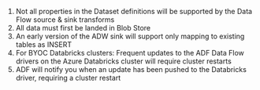 1. Not all properties in the Dataset definitions will be supported by the Data Flow source & sink transforms
2. All data must first be landed in Blob Store
3. An early version of the ADW sink will support only mapping to existing tables as INSERT
4. For BYOC Databricks clusters: Frequent updates to the ADF Data Flow drivers on the Azure Databricks cluster will require cluster restarts
5. ADF will notify you when an update has been pushed to the Databricks driver, requiring a cluster restart
